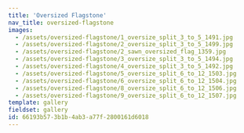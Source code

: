 ```yaml
---
title: 'Oversized Flagstone'
nav_title: oversized-flagstone
images:
  - /assets/oversized-flagstone/1_oversize_split_3_to_5_1491.jpg
  - /assets/oversized-flagstone/2_oversize_split_3_to_5_1499.jpg
  - /assets/oversized-flagstone/2_sawn_oversized_flag_1359.jpg
  - /assets/oversized-flagstone/3_oversize_split_3_to_5_1494.jpg
  - /assets/oversized-flagstone/4_oversize_split_3_to_5_1492.jpg
  - /assets/oversized-flagstone/5_oversize_split_6_to_12_1503.jpg
  - /assets/oversized-flagstone/6_oversize_split_6_to_12_1504.jpg
  - /assets/oversized-flagstone/8_oversize_split_6_to_12_1506.jpg
  - /assets/oversized-flagstone/9_oversize_split_6_to_12_1507.jpg
template: gallery
fieldset: gallery
id: 66193b57-3b1b-4ab3-a77f-2800161d6018
---
```

